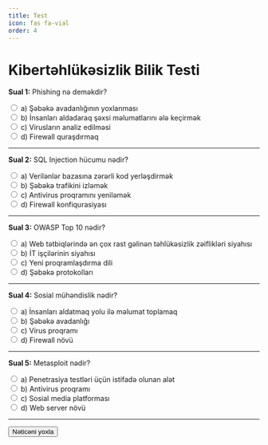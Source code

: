 ```yaml
---
title: Test
icon: fas fa-vial
order: 4
---
```


# Kibertəhlükəsizlik Bilik Testi

<form id="quizForm">

  <div>
    <p><strong>Sual 1:</strong> Phishing nə deməkdir?</p>
    <input type="radio" id="q1a" name="q1" value="a">
    <label for="q1a">a) Şəbəkə avadanlığının yoxlanması</label><br>
    <input type="radio" id="q1b" name="q1" value="b">
    <label for="q1b">b) İnsanları aldadaraq şəxsi məlumatlarını ələ keçirmək</label><br>
    <input type="radio" id="q1c" name="q1" value="c">
    <label for="q1c">c) Virusların analiz edilməsi</label><br>
    <input type="radio" id="q1d" name="q1" value="d">
    <label for="q1d">d) Firewall quraşdırmaq</label>
  </div>
  <hr>

  <div>
    <p><strong>Sual 2:</strong> SQL Injection hücumu nədir?</p>
    <input type="radio" id="q2a" name="q2" value="a">
    <label for="q2a">a) Verilənlər bazasına zərərli kod yerləşdirmək</label><br>
    <input type="radio" id="q2b" name="q2" value="b">
    <label for="q2b">b) Şəbəkə trafikini izləmək</label><br>
    <input type="radio" id="q2c" name="q2" value="c">
    <label for="q2c">c) Antivirus proqramını yeniləmək</label><br>
    <input type="radio" id="q2d" name="q2" value="d">
    <label for="q2d">d) Firewall konfiqurasiyası</label>
  </div>
  <hr>

  <div>
    <p><strong>Sual 3:</strong> OWASP Top 10 nədir?</p>
    <input type="radio" id="q3a" name="q3" value="a">
    <label for="q3a">a) Web tətbiqlərində ən çox rast gəlinən təhlükəsizlik zəiflikləri siyahısı</label><br>
    <input type="radio" id="q3b" name="q3" value="b">
    <label for="q3b">b) İT işçilərinin siyahısı</label><br>
    <input type="radio" id="q3c" name="q3" value="c">
    <label for="q3c">c) Yeni proqramlaşdırma dili</label><br>
    <input type="radio" id="q3d" name="q3" value="d">
    <label for="q3d">d) Şəbəkə protokolları</label>
  </div>
  <hr>

  <div>
    <p><strong>Sual 4:</strong> Sosial mühəndislik nədir?</p>
    <input type="radio" id="q4a" name="q4" value="a">
    <label for="q4a">a) İnsanları aldatmaq yolu ilə məlumat toplamaq</label><br>
    <input type="radio" id="q4b" name="q4" value="b">
    <label for="q4b">b) Şəbəkə avadanlığı</label><br>
    <input type="radio" id="q4c" name="q4" value="c">
    <label for="q4c">c) Virus proqramı</label><br>
    <input type="radio" id="q4d" name="q4" value="d">
    <label for="q4d">d) Firewall növü</label>
  </div>
  <hr>

  <div>
    <p><strong>Sual 5:</strong> Metasploit nədir?</p>
    <input type="radio" id="q5a" name="q5" value="a">
    <label for="q5a">a) Penetrasiya testləri üçün istifadə olunan alət</label><br>
    <input type="radio" id="q5b" name="q5" value="b">
    <label for="q5b">b) Antivirus proqramı</label><br>
    <input type="radio" id="q5c" name="q5" value="c">
    <label for="q5c">c) Sosial media platforması</label><br>
    <input type="radio" id="q5d" name="q5" value="d">
    <label for="q5d">d) Web server növü</label>
  </div>
  <hr>

  <button type="button" onclick="checkAnswers()">Nəticəni yoxla</button>
</form>

<script>
function checkAnswers() {
  const correctAnswers = {
    q1: 'b',
    q2: 'a',
    q3: 'a',
    q4: 'a',
    q5: 'a'
  };
  let score = 0;
  let unanswered = [];

  for (let i = 1; i <= 5; i++) {
    const qName = 'q' + i;
    const radios = document.getElementsByName(qName);
    let answered = false;
    for (const radio of radios) {
      if (radio.checked) {
        answered = true;
        if (radio.value === correctAnswers[qName]) {
          score += 5;
        }
        break;
      }
    }
    if (!answered) {
      unanswered.push(i);
    }
  }

  if (unanswered.length > 0) {
    alert("Zəhmət olmasa, bütün sualları cavablandırın! Cavablandırılmamış suallar: " + unanswered.join(", "));
    return;
  }

  alert("Test tamamlandı! Sizin nəticəniz: " + score + "/25 bal");
}
</script>
